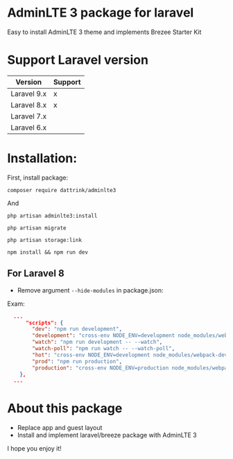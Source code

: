 # AdminLTE 3 package for laravel

Easy to install AdminLTE 3 theme and implements Brezee Starter Kit

# Support Laravel version

|Version|Support|
|---|---|
|Laravel 9.x|x|
|Laravel 8.x|x|
|Laravel 7.x| |
|Laravel 6.x| |

# Installation:

First, install package:

```console
composer require dattrink/adminlte3

```

And
```
php artisan adminlte3:install

php artisan migrate

php artisan storage:link

npm install && npm run dev
```

## For Laravel 8

- Remove argument `--hide-modules` in package.json:

Exam:

```json
  ...
      "scripts": {
        "dev": "npm run development",
        "development": "cross-env NODE_ENV=development node_modules/webpack/bin/webpack.js --progress --config=node_modules/laravel-mix/setup/webpack.config.js",
        "watch": "npm run development -- --watch",
        "watch-poll": "npm run watch -- --watch-poll",
        "hot": "cross-env NODE_ENV=development node_modules/webpack-dev-server/bin/webpack-dev-server.js --inline --hot --disable-host-check --config=node_modules/laravel-mix/setup/webpack.config.js",
        "prod": "npm run production",
        "production": "cross-env NODE_ENV=production node_modules/webpack/bin/webpack.js --no-progress --config=node_modules/laravel-mix/setup/webpack.config.js"
    },
  ...
```

# About this package
- Replace app and guest layout
- Install and implement laravel/breeze package with AdminLTE 3

I hope you enjoy it!
